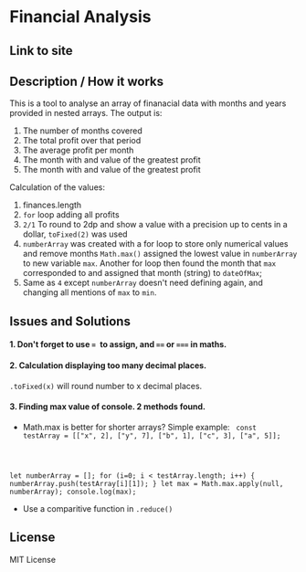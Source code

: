 # Financial Analysis

## Link to site

## Description / How it works
This is a tool to analyse an array of finanacial data with months and years provided in nested arrays. The output is: 
1. The number of months covered
2. The total profit over that period
3. The average profit per month
4. The month with and value of the greatest profit
5. The month with and value of the greatest profit

Calculation of the values: 
1. finances.length
2. `for` loop adding all profits
3. `2/1` To round to 2dp and show a value with a precision up to cents in a dollar, `toFixed(2)` was used
4. `numberArray` was created with a for loop to store only numerical values and remove months
`Math.max()` assigned the lowest value in `numberArray` to new variable `max`.
Another for loop then found the month that `max` corresponded to and assigned that month (string) to `dateOfMax`; 
5. Same as `4` except `numberArray` doesn't need defining again, and changing all mentions of `max` to `min`. 

## Issues and Solutions

#### 1. Don't forget to use `= `to assign, and `==` or `===` in maths. 

#### 2. Calculation displaying too many decimal places. 
`.toFixed(x)` will round number to x decimal places.

#### 3. Finding max value of console. 2 methods found. 

- Math.max is better for shorter arrays?  Simple example: 
<code> const testArray = [["x", 2], ["y", 7], ["b", 1], ["c", 3], ["a", 5]]; 

let numberArray = []; 
for (i=0; i < testArray.length; i++) {
    numberArray.push(testArray[i][1]); 
}
let max = Math.max.apply(null, numberArray);
console.log(max); </code>

- Use a comparitive function in `.reduce()`

## License

MIT License